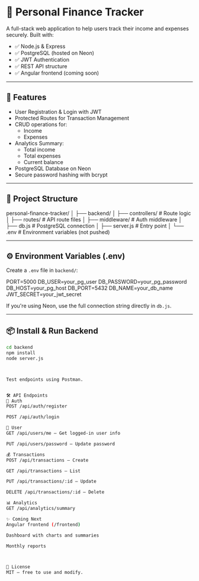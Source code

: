 # 💸 Personal Finance Tracker

A full-stack web application to help users track their income and expenses securely. Built with:

- ✅ Node.js & Express
- ✅ PostgreSQL (hosted on Neon)
- ✅ JWT Authentication
- ✅ REST API structure
- ✅ Angular frontend (coming soon)

---

## 🚀 Features

- User Registration & Login with JWT
- Protected Routes for Transaction Management
- CRUD operations for:
  - Income
  - Expenses
- Analytics Summary:
  - Total income
  - Total expenses
  - Current balance
- PostgreSQL Database on Neon
- Secure password hashing with bcrypt

---

## 📁 Project Structure

personal-finance-tracker/
│
├── backend/
│ ├── controllers/ # Route logic
│ ├── routes/ # API route files
│ ├── middleware/ # Auth middleware
│ ├── db.js # PostgreSQL connection
│ ├── server.js # Entry point
│ └── .env # Environment variables (not pushed)



---

## ⚙️ Environment Variables (.env)

Create a `.env` file in `backend/`:


PORT=5000
DB_USER=your_pg_user
DB_PASSWORD=your_pg_password
DB_HOST=your_pg_host
DB_PORT=5432
DB_NAME=your_db_name
JWT_SECRET=your_jwt_secret



If you're using Neon, use the full connection string directly in `db.js`.

---

## 📦 Install & Run Backend

```bash
cd backend
npm install
node server.js



Test endpoints using Postman.


🛠️ API Endpoints
🔐 Auth
POST /api/auth/register

POST /api/auth/login

👤 User
GET /api/users/me — Get logged-in user info

PUT /api/users/password — Update password

💰 Transactions
POST /api/transactions — Create

GET /api/transactions — List

PUT /api/transactions/:id — Update

DELETE /api/transactions/:id — Delete

📊 Analytics
GET /api/analytics/summary

✨ Coming Next
Angular frontend (/frontend)

Dashboard with charts and summaries

Monthly reports



📄 License
MIT — free to use and modify.





